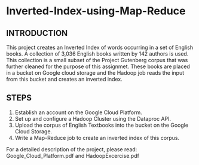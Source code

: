 # Inverted-Index-using-Map-Reduce

INTRODUCTION
------------
This project creates an Inverted Index of words occurring in a set of English books. A collection of 3,036 English books written by 142 authors is used. This collection is a small subset of the Project Gutenberg corpus that was further cleaned for the purpose of this assignmet. These books are placed in a bucket on Google cloud storage and the Hadoop job reads the input from this bucket and creates an inverted index.

STEPS
-----
1. Establish an account on the Google Cloud Platform.
2. Set up and configure a Hadoop Cluster using the Dataproc API.
3. Upload the corpus of English Textbooks into the bucket on the Google Cloud Storage.
4. Write a Map-Reduce job to create an inverted index of this corpus.

For a detailed description of the project, please read: Google_Cloud_Platform.pdf and HadoopExcercise.pdf



